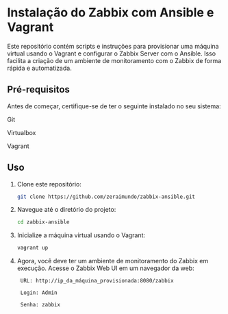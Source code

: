 # Instalação do Zabbix com Ansible e Vagrant

Este repositório contém scripts e instruções para provisionar uma máquina virtual usando o Vagrant e configurar o Zabbix Server com o Ansible. Isso facilita a criação de um ambiente de monitoramento com o Zabbix de forma rápida e automatizada.

## Pré-requisitos

Antes de começar, certifique-se de ter o seguinte instalado no seu sistema:

Git

Virtualbox

Vagrant

## Uso

1. Clone este repositório:

   ```bash
   git clone https://github.com/zeraimundo/zabbix-ansible.git
   ```
2. Navegue até o diretório do projeto:

   ```bash
   cd zabbix-ansible
   ```
   
3. Inicialize a máquina virtual usando o Vagrant:
   ```bash
   vagrant up
   ```

4. Agora, você deve ter um ambiente de monitoramento do Zabbix em execução. Acesse o Zabbix Web UI em um navegador da web:

        URL: http://ip_da_máquina_provisionada:8080/zabbix
        
        Login: Admin
        
        Senha: zabbix

